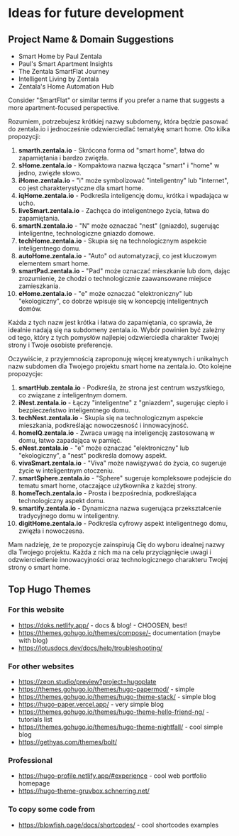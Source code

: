 # Ideas for future development

## Project Name & Domain Suggestions

- Smart Home by Paul Zentala
- Paul's Smart Apartment Insights
- The Zentala SmartFlat Journey
- Intelligent Living by Zentala
- Zentala's Home Automation Hub

Consider "SmartFlat" or similar terms if you prefer a name that suggests a more apartment-focused perspective.

Rozumiem, potrzebujesz krótkiej nazwy subdomeny, która będzie pasować do zentala.io i jednocześnie odzwierciedlać tematykę smart home. Oto kilka propozycji:

1.  **smarth.zentala.io** - Skrócona forma od "smart home", łatwa do zapamiętania i bardzo zwięzła.
2.  **sHome.zentala.io** - Kompaktowa nazwa łącząca "smart" i "home" w jedno, zwięzłe słowo.
3.  **iHome.zentala.io** - "i" może symbolizować "inteligentny" lub "internet", co jest charakterystyczne dla smart home.
4.  **iqHome.zentala.io** - Podkreśla inteligencję domu, krótka i wpadająca w ucho.
5.  **liveSmart.zentala.io** - Zachęca do inteligentnego życia, łatwa do zapamiętania.
6.  **smartN.zentala.io** - "N" może oznaczać "nest" (gniazdo), sugerując inteligentne, technologiczne gniazdo domowe.
7.  **techHome.zentala.io** - Skupia się na technologicznym aspekcie inteligentnego domu.
8.  **autoHome.zentala.io** - "Auto" od automatyzacji, co jest kluczowym elementem smart home.
9.  **smartPad.zentala.io** - "Pad" może oznaczać mieszkanie lub dom, dając zrozumienie, że chodzi o technologicznie zaawansowane miejsce zamieszkania.
10.  **eHome.zentala.io** - "e" może oznaczać "elektroniczny" lub "ekologiczny", co dobrze wpisuje się w koncepcję inteligentnych domów.

Każda z tych nazw jest krótka i łatwa do zapamiętania, co sprawia, że idealnie nadają się na subdomeny zentala.io. Wybór powinien być zależny od tego, który z tych pomysłów najlepiej odzwierciedla charakter Twojej strony i Twoje osobiste preferencje.

Oczywiście, z przyjemnością zaproponuję więcej kreatywnych i unikalnych nazw subdomen dla Twojego projektu smart home na zentala.io. Oto kolejne propozycje:

1.  **smartHub.zentala.io** - Podkreśla, że strona jest centrum wszystkiego, co związane z inteligentnym domem.
2.  **iNest.zentala.io** - Łączy "inteligentne" z "gniazdem", sugerując ciepło i bezpieczeństwo inteligentnego domu.
3.  **techNest.zentala.io** - Skupia się na technologicznym aspekcie mieszkania, podkreślając nowoczesność i innowacyjność.
4.  **homeIQ.zentala.io** - Zwraca uwagę na inteligencję zastosowaną w domu, łatwo zapadająca w pamięć.
5.  **eNest.zentala.io** - "e" może oznaczać "elektroniczny" lub "ekologiczny", a "nest" podkreśla domowy aspekt.
6.  **vivaSmart.zentala.io** - "Viva" może nawiązywać do życia, co sugeruje życie w inteligentnym otoczeniu.
7.  **smartSphere.zentala.io** - "Sphere" sugeruje kompleksowe podejście do tematu smart home, otaczające użytkownika z każdej strony.
8.  **homeTech.zentala.io** - Prosta i bezpośrednia, podkreślająca technologiczny aspekt domu.
9.  **smartify.zentala.io** - Dynamiczna nazwa sugerująca przekształcenie tradycyjnego domu w inteligentny.
10.  **digitHome.zentala.io** - Podkreśla cyfrowy aspekt inteligentnego domu, zwięzła i nowoczesna.

Mam nadzieję, że te propozycje zainspirują Cię do wyboru idealnej nazwy dla Twojego projektu. Każda z nich ma na celu przyciągnięcie uwagi i odzwierciedlenie innowacyjności oraz technologicznego charakteru Twojej strony o smart home.

## Top Hugo Themes
### For this website
* https://doks.netlify.app/ - docs & blog! - CHOOSEN, best!
* https://themes.gohugo.io/themes/compose/- documentation (maybe with blog)
* https://lotusdocs.dev/docs/help/troubleshooting/

### For other websites
* https://zeon.studio/preview?project=hugoplate
* https://themes.gohugo.io/themes/hugo-papermod/ - simple
* https://themes.gohugo.io/themes/hugo-theme-stack/ - simple blog
* https://hugo-paper.vercel.app/ - very simple blog
* https://themes.gohugo.io/themes/hugo-theme-hello-friend-ng/ - tutorials list
* https://themes.gohugo.io/themes/hugo-theme-nightfall/ - cool simple blog
* https://gethyas.com/themes/bolt/

### Professional
* https://hugo-profile.netlify.app/#experience - cool web portfolio homepage
* https://hugo-theme-gruvbox.schnerring.net/

### To copy some code from
* https://blowfish.page/docs/shortcodes/ - cool shortcodes examples
